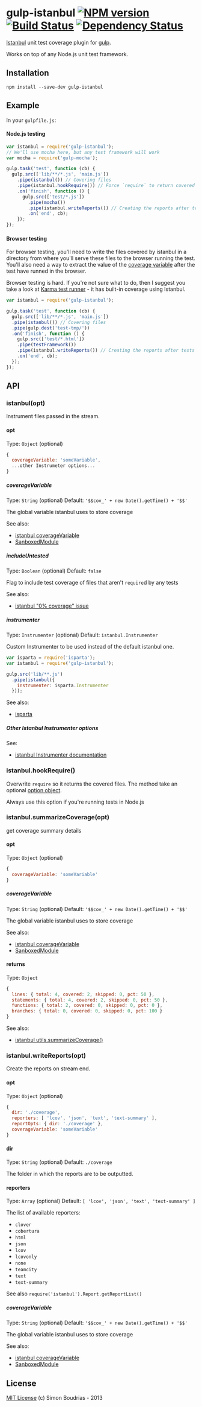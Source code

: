 gulp-istanbul [![NPM version][npm-image]][npm-url] [![Build Status][travis-image]][travis-url] [![Dependency Status][depstat-image]][depstat-url]
===========================

[Istanbul][istanbul] unit test coverage plugin for [gulp][gulp].

Works on top of any Node.js unit test framework.

Installation
---------------

```shell
npm install --save-dev gulp-istanbul
```

Example
---------------

In your `gulpfile.js`:

#### Node.js testing

```javascript
var istanbul = require('gulp-istanbul');
// We'll use mocha here, but any test framework will work
var mocha = require('gulp-mocha');

gulp.task('test', function (cb) {
  gulp.src(['lib/**/*.js', 'main.js'])
    .pipe(istanbul()) // Covering files
    .pipe(istanbul.hookRequire()) // Force `require` to return covered files
    .on('finish', function () {
      gulp.src(['test/*.js'])
        .pipe(mocha())
        .pipe(istanbul.writeReports()) // Creating the reports after tests runned
        .on('end', cb);
    });
});
```

#### Browser testing

For browser testing, you'll need to write the files covered by istanbul in a directory from where you'll serve these files to the browser running the test. You'll also need a way to extract the value of the [coverage variable](#coveragevariable) after the test have runned in the browser.

Browser testing is hard. If you're not sure what to do, then I suggest you take a look at [Karma test runner](http://karma-runner.github.io) - it has built-in coverage using Istanbul.


```javascript
var istanbul = require('gulp-istanbul');

gulp.task('test', function (cb) {
  gulp.src(['lib/**/*.js', 'main.js'])
  .pipe(istanbul()) // Covering files
  .pipe(gulp.dest('test-tmp/'))
  .on('finish', function () {
    gulp.src(['test/*.html'])
    .pipe(testFramework())
    .pipe(istanbul.writeReports()) // Creating the reports after tests runned
    .on('end', cb);
  });
});
```

API
--------------

### istanbul(opt)

Instrument files passed in the stream.

#### opt
Type: `Object` (optional)
```js
{
  coverageVariable: 'someVariable',
  ...other Instrumeter options...
}
```

##### coverageVariable
Type: `String` (optional)
Default: `'$$cov_' + new Date().getTime() + '$$'`

The global variable istanbul uses to store coverage

See also:
- [istanbul coverageVariable][istanbul-coverage-variable]
- [SanboxedModule][sandboxed-module-coverage-variable]

##### includeUntested
Type: `Boolean` (optional)
Default: `false`

Flag to include test coverage of files that aren't `require`d by any tests

See also:
- [istanbul "0% coverage" issue](https://github.com/gotwarlost/istanbul/issues/112)

##### instrumenter
Type: `Instrumenter` (optional)
Default: `istanbul.Instrumenter`

Custom Instrumenter to be used instead of the default istanbul one.

```js
var isparta = require('isparta');
var istanbul = require('gulp-istanbul');

gulp.src('lib/**.js')
  .pipe(istanbul({
    instrumenter: isparta.Instrumenter
  }));
```

See also:
- [isparta](https://github.com/douglasduteil/isparta)

##### Other Istanbul Instrumenter options

See:
- [istanbul Instrumenter documentation][istanbul-coverage-variable]

### istanbul.hookRequire()

Overwrite `require` so it returns the covered files. The method take an optional [option object](https://gotwarlost.github.io/istanbul/public/apidocs/classes/Hook.html#method_hookRequire).

Always use this option if you're running tests in Node.js

### istanbul.summarizeCoverage(opt)

get coverage summary details

#### opt
Type: `Object` (optional)
```js
{
  coverageVariable: 'someVariable'
}
```
##### coverageVariable
Type: `String` (optional)
Default: `'$$cov_' + new Date().getTime() + '$$'`

The global variable istanbul uses to store coverage

See also:
- [istanbul coverageVariable][istanbul-coverage-variable]
- [SanboxedModule][sandboxed-module-coverage-variable]

#### returns
Type: `Object`
```js
{
  lines: { total: 4, covered: 2, skipped: 0, pct: 50 },
  statements: { total: 4, covered: 2, skipped: 0, pct: 50 },
  functions: { total: 2, covered: 0, skipped: 0, pct: 0 },
  branches: { total: 0, covered: 0, skipped: 0, pct: 100 }
}
```

See also:
- [istanbul utils.summarizeCoverage()][istanbul-summarize-coverage]


### istanbul.writeReports(opt)

Create the reports on stream end.

#### opt
Type: `Object` (optional)
```js
{
  dir: './coverage',
  reporters: [ 'lcov', 'json', 'text', 'text-summary' ],
  reportOpts: { dir: './coverage' },
  coverageVariable: 'someVariable'
}
```

#### dir
Type: `String` (optional)
Default: `./coverage`

The folder in which the reports are to be outputted.

#### reporters
Type: `Array` (optional)
Default: `[ 'lcov', 'json', 'text', 'text-summary' ]`

The list of available reporters:
- `clover`
- `cobertura`
- `html`
- `json`
- `lcov`
- `lcovonly`
- `none`
- `teamcity`
- `text`
- `text-summary`

See also `require('istanbul').Report.getReportList()`

##### coverageVariable
Type: `String` (optional)
Default: `'$$cov_' + new Date().getTime() + '$$'`

The global variable istanbul uses to store coverage

See also:
- [istanbul coverageVariable][istanbul-coverage-variable]
- [SanboxedModule][sandboxed-module-coverage-variable]

License
------------

[MIT License](http://en.wikipedia.org/wiki/MIT_License) (c) Simon Boudrias - 2013

[istanbul]: http://gotwarlost.github.io/istanbul/
[gulp]: https://github.com/gulpjs/gulp

[npm-url]: https://npmjs.org/package/gulp-istanbul
[npm-image]: https://badge.fury.io/js/gulp-istanbul.svg

[travis-url]: http://travis-ci.org/SBoudrias/gulp-istanbul
[travis-image]: https://secure.travis-ci.org/SBoudrias/gulp-istanbul.svg?branch=master

[depstat-url]: https://david-dm.org/SBoudrias/gulp-istanbul
[depstat-image]: https://david-dm.org/SBoudrias/gulp-istanbul.svg

[istanbul-coverage-variable]: http://gotwarlost.github.io/istanbul/public/apidocs/classes/Instrumenter.html
[istanbul-summarize-coverage]: http://gotwarlost.github.io/istanbul/public/apidocs/classes/ObjectUtils.html#method_summarizeCoverage
[sandboxed-module-coverage-variable]: https://github.com/felixge/node-sandboxed-module/blob/master/lib/sandboxed_module.js#L240
